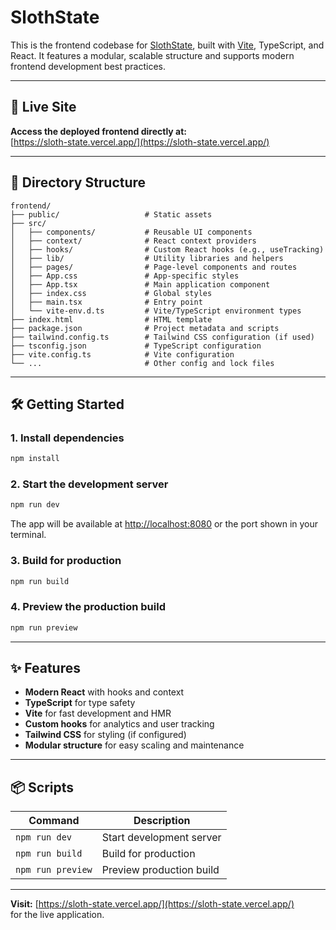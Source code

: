 # SlothState

This is the frontend codebase for [SlothState](https://sloth-state.vercel.app/), built with [Vite](https://vitejs.dev/), TypeScript, and React. It features a modular, scalable structure and supports modern frontend development best practices.

---

## 🚀 Live Site

**Access the deployed frontend directly at:**  
[https://sloth-state.vercel.app/](https://sloth-state.vercel.app/)

---

## 📁 Directory Structure

```
frontend/
├── public/                   # Static assets
├── src/
│   ├── components/           # Reusable UI components
│   ├── context/              # React context providers
│   ├── hooks/                # Custom React hooks (e.g., useTracking)
│   ├── lib/                  # Utility libraries and helpers
│   ├── pages/                # Page-level components and routes
│   ├── App.css               # App-specific styles
│   ├── App.tsx               # Main application component
│   ├── index.css             # Global styles
│   ├── main.tsx              # Entry point
│   └── vite-env.d.ts         # Vite/TypeScript environment types
├── index.html                # HTML template
├── package.json              # Project metadata and scripts
├── tailwind.config.ts        # Tailwind CSS configuration (if used)
├── tsconfig.json             # TypeScript configuration
├── vite.config.ts            # Vite configuration
└── ...                       # Other config and lock files
```

---

## 🛠️ Getting Started

### 1. Install dependencies

```bash
npm install
```

### 2. Start the development server

```bash
npm run dev
```

The app will be available at [http://localhost:8080](http://localhost:8080) or the port shown in your terminal.

### 3. Build for production

```bash
npm run build
```

### 4. Preview the production build

```bash
npm run preview
```

---

## ✨ Features

- **Modern React** with hooks and context
- **TypeScript** for type safety
- **Vite** for fast development and HMR
- **Custom hooks** for analytics and user tracking
- **Tailwind CSS** for styling (if configured)
- **Modular structure** for easy scaling and maintenance

---

## 📦 Scripts

| Command           | Description                    |
|-------------------|-------------------------------|
| `npm run dev`     | Start development server       |
| `npm run build`   | Build for production           |
| `npm run preview` | Preview production build       |

---
<!-- 
## 📄 License

See [LICENSE](LICENSE) for license details.

--- -->

**Visit:** [https://sloth-state.vercel.app/](https://sloth-state.vercel.app/)  
for the live application.